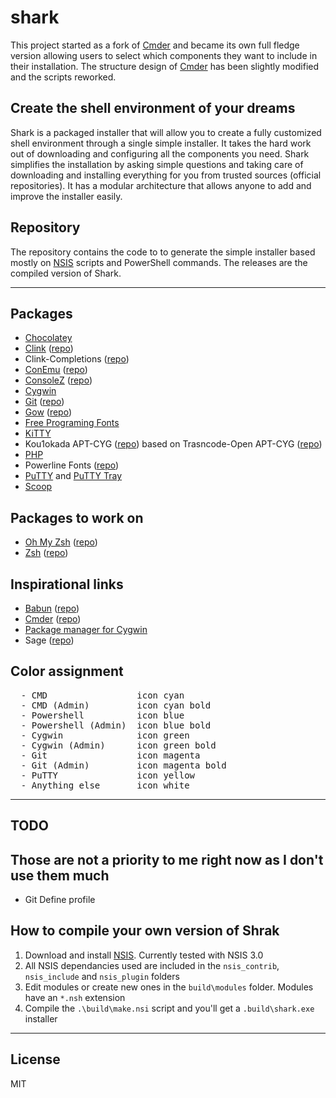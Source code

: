 # shark
This project started as a fork of [Cmder](http://cmder.net) and became its own full fledge version allowing users to select which components they want to include in their installation.
The structure design of [Cmder](http://cmder.net) has been slightly modified and the scripts reworked.

## Create the shell environment of your dreams
Shark is a packaged installer that will allow you to create a fully customized shell environment through a single simple installer.
It takes the hard work out of downloading and configuring all the components you need.
Shark simplifies the installation by asking simple questions and taking care of downloading and installing everything for you from trusted sources (official repositories).
It has a modular architecture that allows anyone to add and improve the installer easily.

## Repository
The repository contains the code to to generate the simple installer based mostly on [NSIS](http://nsis.sourceforge.net) scripts and PowerShell commands.
The releases are the compiled version of Shark.

---

## Packages
  - [Chocolatey](https://chocolatey.org)
  - [Clink](http://mridgers.github.io/clink) ([repo](https://github.com/mridgers/clink))
  - Clink-Completions ([repo](https://github.com/vladimir-kotikov/clink-completions))
  - [ConEmu](https://conemu.github.io) ([repo](https://github.com/Maximus5/ConEmu))
  - [ConsoleZ](https://github.com/cbucher/console/wiki) ([repo](https://github.com/cbucher/console))
  - [Cygwin](https://www.cygwin.com)
  - [Git](https://git-scm.com) ([repo](https://github.com/git-for-windows/git))
  - [Gow](https://github.com/bmatzelle/gow/wiki) ([repo](https://github.com/bmatzelle/gow))
  - [Free Programing Fonts](http://cdn.sixrevisions.com/0441-01_programming-fonts/demo/programming-fonts.html)
  - [KiTTY](http://kitty.9bis.net)
  - Kou1okada APT-CYG ([repo](https://github.com/kou1okada/apt-cyg)) based on Trasncode-Open APT-CYG ([repo](https://github.com/transcode-open/apt-cyg))
  - [PHP](http://php.net)
  - Powerline Fonts ([repo](https://github.com/powerline/fonts))
  - [PuTTY](http://www.putty.org) and [PuTTY Tray](http://puttytray.goeswhere.com)
  - [Scoop](http://scoop.sh)

  ## Packages to work on
  - [Oh My Zsh](http://ohmyz.sh) ([repo](https://github.com/robbyrussell/oh-my-zsh))
  - [Zsh](http://zsh.sourceforge.net) ([repo](https://sourceforge.net/p/zsh/code/ci/master/tree))

  ## Inspirational links
  - [Babun](http://babun.github.io) ([repo](https://github.com/babun/babun))
  - [Cmder](http://cmder.net) ([repo](https://github.com/cmderdev/cmder))
  - [Package manager for Cygwin](http://stackoverflow.com/questions/9260014/how-do-i-install-cygwin-components-from-the-command-line/23143997#23143997)
  - Sage ([repo](https://github.com/svnpenn/sage))

## Color assignment

<pre>
  - CMD                 icon cyan
  - CMD (Admin)         icon cyan bold
  - Powershell          icon blue
  - Powershell (Admin)  icon blue bold
  - Cygwin              icon green
  - Cygwin (Admin)      icon green bold
  - Git                 icon magenta
  - Git (Admin)         icon magenta bold
  - PuTTY               icon yellow
  - Anything else       icon white
</pre>

---
## TODO
## Those are not a priority to me right now as I don't use them much
  - Git
      Define profile

## How to compile your own version of Shrak
  1. Download and install [NSIS](http://nsis.sourceforge.net). Currently tested with NSIS 3.0
  2. All NSIS dependancies used are included in the `nsis_contrib`, `nsis_include` and `nsis_plugin` folders
  3. Edit modules or create new ones in the `build\modules` folder. Modules have an `*.nsh` extension
  4. Compile the `.\build\make.nsi` script and you'll get a `.build\shark.exe` installer

---

## License
MIT

[//]: < @author      Kenrick JORUS >
[//]: < @copyright   2017 Kenrick JORUS >
[//]: < @license     MIT License >
[//]: < @link        http://kenijo.github.io/shark/ >
